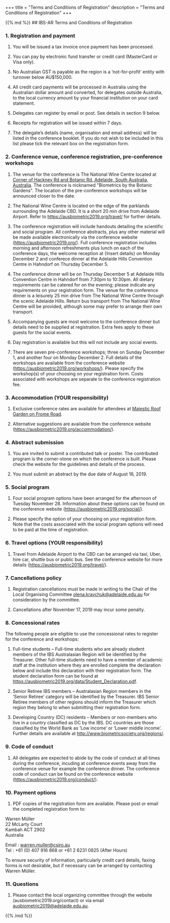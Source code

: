 +++
title = "Terms and Conditions of Registration"
description = "Terms and Conditions of Registration"
+++

<div class="alpha-list">
{{% md %}}
## IBS-AR Terms and Conditions of Registration

### 1. Registration and payment

1. You will be issued a tax invoice once payment has been processed.

1. You can pay by electronic fund transfer or credit card (MasterCard or Visa only).

1. No Australian GST is payable as the region is a ‘not-for-profit’ entity with turnover below AU$150,000.  

1. All credit card payments will be processed in Australia using the Australian dollar amount and converted, for delegates outside Australia, to the local currency amount by your financial institution on your card statement.  

1. Delegates can register by email or post. See details in section 9 below.  

1. Receipts for registration will be issued within 7 days.   

1. The delegate’s details (name, organisation and email address) will be listed in the conference booklet.  If you do not wish to be included in this list please tick the relevant box on the registration form.  


### 2. Conference venue, conference registration, pre-conference workshops

1. 	The venue for the conference is The National Wine Centre located at [Corner of Hackney Rd and Botanic Rd, Adelaide, South Australia, Australia](https://goo.gl/maps/nLgUnvPEKDN2). The conference is nicknamed "Biometrics by the Botanic Gardens". The location of the pre-conference workshops will be announced closer to the date.  

1. 	The National Wine Centre is located on the edge of the parklands surrounding the Adelaide CBD. It is a short 20 min drive from Adelaide Airport. Refer to https://ausbiometric2019.org/travel/ for further details.  

1. 	The conference registration will include handouts detailing the scientific and social program. All conference abstracts, plus any other material will be made available electronically via the conference website (https://ausbiometric2019.org/). Full conference registration includes morning and afternoon refreshments plus lunch on each of the conference days, the welcome reception at {Insert details} on Monday December 2 and conferece dinner at the Adelaide Hills Convention Centre in Hahndorf on Thursday December 5.

1. 	The conference dinner will be on Thursday December 5 at Adelaide Hills Convention Centre in Hahndorf from 7:30pm to 10:30pm. All dietary requirements can be catered for on the evening; please indicate any requirements on your registration form. The venue for the conference dinner is a leisurely 25 min drive from The National Wine Centre through the scenic Adelaide Hills. Return bus transport from The National Wine Centre will be provided, although some may prefer to arrange their own transport. 

1. 	Accompanying guests are most welcome to the conference dinner but details need to be supplied at registration. Extra fees apply to these guests for the social events.

1. 	Day registration is available but this will not include any social events.

1.	There are seven pre-conference workshops; three on Sunday December 1, and another four on Monday December 2. Full details of the workshops are available from the conference website (https://ausbiometric2019.org/workshops/). Please specify the workshop(s) of your choosing on your registration form. Costs associated with workshops are separate to the conference registration fee.

### 3. Accommodation (YOUR responsibility)

1. 	Exclusive conference rates are available for attendees at [Majestic Roof Garden on Frome Road](https://www.roofgardenhotel.com.au/). 

1. 	Alternative suggestions are available from the conference website (https://ausbiometric2019.org/accommodation/).

### 4. Abstract submission
1. 	You are invited to submit a contributed talk or poster. The contributed program is the corner-stone on which the conference is built.  Please check the website for the guidelines and details of the process.  

1. 	You must submit an abstract by the due date of August 16, 2019.

### 5. Social program
1. 	Four social program options have been arranged for the afternoon of Tuesday November 28. Information about these options can be found on the conference website (https://ausbiometric2019.org/social/). 

1. 	Please specify the option of your choosing on your registration form. Note that the costs associated with the social program options will need to be paid at the time of registration.

### 6. Travel options (YOUR responsibility)
1. 	Travel from Adelaide Airport to the CBD can be arranged via taxi, Uber, hire car, shuttle bus or public bus. See the conference website for more details (https://ausbiometric2019.org/travel/).


### 7. Cancellations policy

1. 	Registration cancellations must be made in writing to the Chair of the Local Organising Committee [olena.kravchuk@adelaide.edu.au](mailto:olena.kravchuk@adelaide.edu.au) for consideration by the committee. 

1. 	Cancellations after November 17, 2019 may incur some penalty.

### 8. Concessional rates

The following people are eligible to use the concessional rates to register for the conference and workshops:  

1. 	Full-time students – Full-time students who are already student members of the IBS Australasian Region will be identified by the Treasurer. Other full-time students need to have a member of academic staff at the institution where they are enrolled complete the declaration below and include this declaration with their registration form. The student declaration form can be found at https://ausbiometric2019.org/data/Student_Declaration.pdf.

1. 	Senior Retiree IBS members – Australasian Region members in the ‘Senior Retiree’ category will be identified by the Treasurer. IBS Senior Retiree members of other regions should inform the Treasurer which region they belong to when submitting their registration form.

1. 	Developing Country (DC) residents – Members or non-members who live in a country classified as DC by the IBS. DC countries are those classified by the World Bank as ‘Low income’ or ‘Lower middle income’. Further details are available at http://www.biometricsociety.org/regions/.


### 9. Code of conduct

1. All delegates are expected to abide by the code of conduct at all times during the conference, incuding at conference events away from the conference venue for example the conference dinner. The conference code of conduct can be found on the conference website (https://ausbiometric2019.org/conduct/).

### 10. Payment options

1. PDF copies of the registration form are available. Please post or email the completed registration form to:

Warren Müller  
22 McLarty Court  
Kambah ACT 2902  
Australia

Email : [warren.muller@csiro.au](mailto:warren.muller@csiro.au)  
Tel : +61 (0) 407 916 868 or +61 2 6231 0825 (After Hours) 

To ensure security of information, particularly credit card details, faxing forms is not desirable, but if necessary can be arranged by contacting Warren Müller.


### 11.	Questions
1. 	Please contact the local organizing committee through the website (ausbiometric2019.org/contact) or via email [ausbiometric2019@adelaide.edu.au](mailto:ausbiometric2019@adelaide.edu.au).

{{% /md %}}
</div>